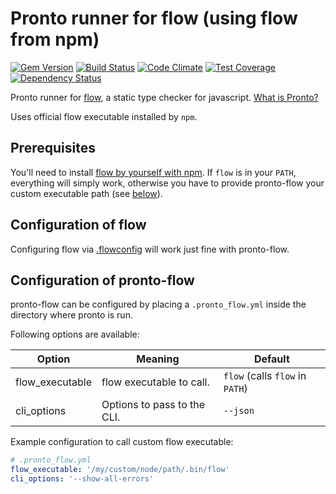 # Pronto runner for flow (using flow from npm)

[![Gem Version](https://badge.fury.io/rb/pronto-flow.svg)](http://badge.fury.io/rb/pronto-flow)
[![Build Status](https://travis-ci.org/kevinjalbert/pronto-flow.svg?branch=master)](https://travis-ci.org/kevinjalbert/pronto-flow)
[![Code Climate](https://codeclimate.com/github/kevinjalbert/pronto-flow/badges/gpa.svg)](https://codeclimate.com/github/kevinjalbert/pronto-flow)
[![Test Coverage](https://codeclimate.com/github/kevinjalbert/pronto-flow/badges/coverage.svg)](https://codeclimate.com/github/kevinjalbert/pronto-flow/coverage)
[![Dependency Status](https://gemnasium.com/badges/github.com/kevinjalbert/pronto-flow.svg)](https://gemnasium.com/github.com/kevinjalbert/pronto-flow)

Pronto runner for [flow](https://flow.org/), a static type checker for javascript. [What is Pronto?](https://github.com/mmozuras/pronto)

Uses official flow executable installed by `npm`.

## Prerequisites

You'll need to install [flow by yourself with npm](https://flow.org/en/docs/install/). If `flow` is in your `PATH`, everything will simply work, otherwise you have to provide pronto-flow your custom executable path (see [below](#configuration-of-pronto-flow)).

## Configuration of flow

Configuring flow via [.flowconfig](https://flow.org/en/docs/config/) will work just fine with pronto-flow.

## Configuration of pronto-flow

pronto-flow can be configured by placing a `.pronto_flow.yml` inside the directory where pronto is run.

Following options are available:

| Option               | Meaning                                | Default                                   |
| -------------------- | -------------------------------------- | ----------------------------------------- |
| flow_executable      | flow executable to call.               | `flow` (calls `flow` in `PATH`)           |
| cli_options          | Options to pass to the CLI.            | `--json`                                  |

Example configuration to call custom flow executable:

```yaml
# .pronto_flow.yml
flow_executable: '/my/custom/node/path/.bin/flow'
cli_options: '--show-all-errors'
```
